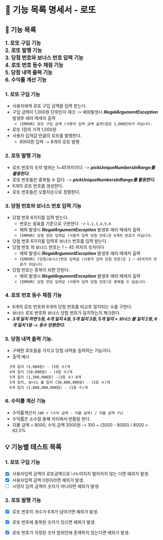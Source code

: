 # 🚀 기능 목록 명세서 - 로또

## 🎯 기능 목록

<span style="font-size:120%">**1. 로또 구입 기능**</span><br>
<span style="font-size:120%">**2. 로또 발행 기능**</span><br>
<span style="font-size:120%">**3. 당첨 번호와 보너스 번호 입력 기능**</span><br>
<span style="font-size:120%">**4. 로또 번호 등수 채점 기능**</span><br>
<span style="font-size:120%">**5. 당첨 내역 출력 기능**</span><br>
<span style="font-size:120%">**6. 수익률 계산 기능**</span><br>




### 1. 로또 구입 기능

- 사용자에게 로또 구입 금액을 입력 받는다.
- 구입 금액이 1,000원 단위인지 체크 -> 예외발생시 ***IllegalArgumentException*** 발생후 에러 메세지 출력
  - `[ERROR] 로또 구입 금액 (사용자 입력 금액 출력)원은 1,000단위가 아닙니다.`
- 로또 1장의 가격 1,000원
- 사용자 입력값 만큼의 로또를 발행한다.
  - 8000원 입력 -> 8개의 로또 발행

### 2. 로또 발행 기능

- 로또 번호의 숫자 범위는 1~45까지이다. -> ***pickUniqueNumbersInRange를 활용한다.***
- 로또 번호들은 중복될 수 없다. -> ***pickUniqueNumbersInRange를 활용한다.***
- 6개의 로또 번호를 생성한다.
- 로또 번호들은 오름차순으로 정렬한다.

### 3. 당첨 번호와 보너스 번호 입력 기능

- 당첨 번호 6가지를 입력 받는다.  
  - 번호는 쉼표를 기준으로 구분한다. ->  `1,2,3,4,5,6`
  - 예외 발생시 ***IllegalArgumentException*** 발생후 에러 메세지 출력
  - `[ERROR] 당첨 번호 입력값 (사용자 입력 당첨 번호)은 6개의 번호가 아닙니다`.
- 당첨 번호 6가지를 입력후 보너스 번호를 입력 받는다.
- 당첨 번호 와 보너스 번호는 1 ~ 45 까지의 숫자이다
  - 예외 발생시 ***IllegalArgumentException*** 발생후 에러 메세지 출력
  - `[ERROR] (당첨/보너스)번호 입력값 (사용자 입력 당첨 번호)은 1 ~ 45까지의 번호가 아닙니다.`
- 당첨 번호는 중복이 되면 안된다.
  - 예외 발생시 ***IllegalArgumentException*** 발생후 에러 메세지 출력
  - `[ERROR] 당첨 번호 입력값 (사용자 입력 당첨 번호)은 중복될 수 없습니다.`

### 4. 로또 번호 등수 채점 기능

- 6개의 로또 번호와 6개의 당첨 번호를 비교후 일치되는 수를 구한다.
- 보너스 로또 번호와 보너스 당첨 번호가 일치하는지 체크한다.
- ***3개 일치 하면 5등, 4개 일치 4등, 5개 일치 3등, 5개 일치 + 보너스 불 일치 2등, 6개 일치 1등 -> 등수 반환한다.***

### 5. 당첨 내역 출력 기능.

- 구매한 로또들을 가지고 당첨 내역을 출력하는 기능이다.
- 출력 예시
```
  3개 일치 (5,000원) - (5등 수)개
  4개 일치 (50,000원) - (4등 수)개
  5개 일치 (1,500,000원) -(3등 수) 0개
  5개 일치, 보너스 볼 일치 (30,000,000원) - (2등 수)개
  6개 일치 (2,000,000,000원) - (1등 수)개
```
### 6. 수익률 계산 기능

- 수익률계산식 `100 + (수익 금액 - 지불 금액) / 지불 금액 (%)`
- 수익률은 소수점 둘째 자리에서 반올림 한다.
- 지불 금액 = 8000, 수익 금액 3000원 -> 100 + (3000 - 8000) / 8000 = 62.5%

## 💡 기능별 테스트 목록

### 1. 로또 구입 기능

- [x] 사용자입력 금액이 로또금액으로 나누어지지 떨어지지 않는 다면 예외가 발생.
- [x] 사용자입력 금액 0원이라면 예외가 발생.
- [ ] 시영지 입력 금액이 숫자가 아니라면 예외가 발생.

### 2. 로또 발행 기능

- [x] 로또 번호의 개수가 6개가 넘어가면 예외가 발생.
- [x] 로또 번호에 중복된 숫자가 있으면 예외가 발생.
- [x] 로또 번호가 지정된 숫자 범위안에 존재하지 않는다면 예외가 발생.


